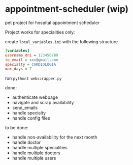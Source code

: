 # appointment-scheduler (wip)
pet project for hospital appointment scheduler

Project works for specialities only: 

create `local_variables.ini` with the following structure

```ini
[variables]
username_dni = 123456789
to_email = xxx@gmail.com
specialty = CARDIOLOGIA
max_days = 7
```

run `python3 webscrapper.py`

done:
- authenticate webpage
- navigate and scrap availability
- send_emails
- handle specialty
- handle config files

to be done:
- handle non-availability for the next month
- handle doctor
- handle multiple specialities
- handle multiple doctors
- handle multiple users 

